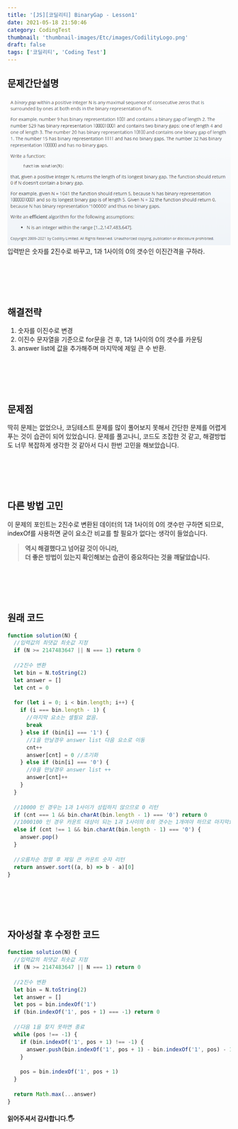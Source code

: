 ```yaml
---
title: '[JS][코딜리티] BinaryGap - Lesson1'
date: 2021-05-18 21:50:46
category: CodingTest
thumbnail: 'thumbnail-images/Etc/images/CodilityLogo.png'
draft: false
tags: ['코딜리티', 'Coding Test']
---
```


## 문제간단설명

![](./images/binaryGap.png)
입력받은 숫자를 2진수로 바꾸고, 1과 1사이의 0의 갯수인 이진간격을 구하라.

<br>
<br>
<br>
<br>

## 해결전략

1. 숫자를 이진수로 변경
2. 이진수 문자열을 기준으로 for문을 건 후, 1과 1사이의 0의 갯수를 카운팅
3. answer list에 값을 추가해주며 마지막에 제일 큰 수 반환.

<br>
<br>
<br>
<br>

## 문제점

딱히 문제는 없었으나, 코딩테스트 문제를 많이 풀어보지 못해서 간단한 문제를 어렵게 푸는 것이 습관이 되어 있었습니다. 문제를 풀고나니, 코드도 조잡한 것 같고, 해결방법도 너무 복잡하게 생각한 것 같아서 다시 한번 고민을 해보았습니다.

<br>
<br>
<br>
<br>

## 다른 방법 고민

이 문제의 포인트는 2진수로 변환된 데이터의 1과 1사이의 0의 갯수만 구하면 되므로, indexOf를 사용하면 굳이 요소간 비교를 할 필요가 없다는 생각이 들었습니다.

> **역시 해결했다고 넘어갈 것이 아니라,** <br> **더 좋은 방법이 있는지 확인해보는 습관이 중요하다는 것을 깨달았습니다.**

<br>
<br>
<br>
<br>

## 원래 코드

```javascript
function solution(N) {
  //입력값의 최댓값 최솟값 지정
  if (N >= 2147483647 || N === 1) return 0

  //2진수 변환
  let bin = N.toString(2)
  let answer = []
  let cnt = 0

  for (let i = 0; i < bin.length; i++) {
    if (i === bin.length - 1) {
      //마지막 요소는 셀필요 없음.
      break
    } else if (bin[i] === '1') {
      //1을 만날경우 answer list 다음 요소로 이동
      cnt++
      answer[cnt] = 0 //초기화
    } else if (bin[i] === '0') {
      //0을 만날경우 answer list ++
      answer[cnt]++
    }
  }

  //10000 인 경우는 1과 1사이가 성립하지 않으므로 0 리턴
  if (cnt === 1 && bin.charAt(bin.length - 1) === '0') return 0
  //1000100 인 경우 카운트 대상이 되는 1과 1사이의 0의 갯수는 1개여야 하므로 마지막요소 제거
  else if (cnt !== 1 && bin.charAt(bin.length - 1) === '0') {
    answer.pop()
  }

  //오름차순 정렬 후 제일 큰 카운트 숫자 리턴
  return answer.sort((a, b) => b - a)[0]
}
```

<br>
<br>
<br>
<br>

## 자아성찰 후 수정한 코드

```javascript
function solution(N) {
  //입력값의 최댓값 최솟값 지정
  if (N >= 2147483647 || N === 1) return 0

  //2진수 변환
  let bin = N.toString(2)
  let answer = []
  let pos = bin.indexOf('1')
  if (bin.indexOf('1', pos + 1) === -1) return 0

  //다음 1을 찾지 못하면 종료
  while (pos !== -1) {
    if (bin.indexOf('1', pos + 1) !== -1) {
      answer.push(bin.indexOf('1', pos + 1) - bin.indexOf('1', pos) - 1)
    }

    pos = bin.indexOf('1', pos + 1)
  }

  return Math.max(...answer)
}
```

#### 읽어주셔서 감사합니다.🖐
